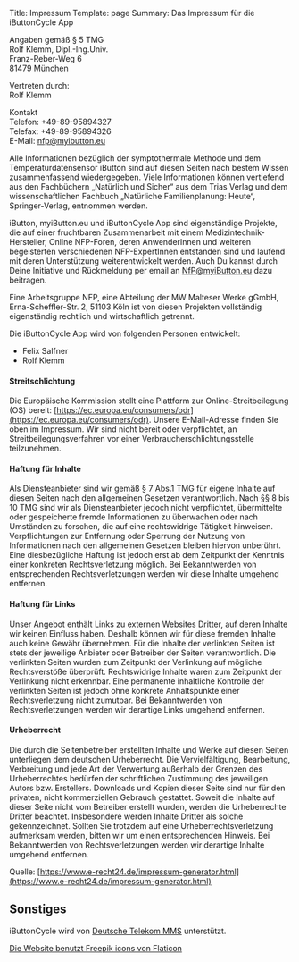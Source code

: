 Title: Impressum
Template: page
Summary: Das Impressum für die iButtonCycle App

Angaben gemäß § 5 TMG  
Rolf Klemm, Dipl.-Ing.Univ.  
Franz-Reber-Weg 6  
81479 München  

Vertreten durch:  
Rolf Klemm

Kontakt  
Telefon: +49-89-95894327  
Telefax: +49-89-95894326  
E-Mail: nfp@myibutton.eu  

Alle Informationen bezüglich der symptothermale Methode und dem Temperaturdatensensor iButton sind auf diesen Seiten nach bestem Wissen zusammenfassend wiedergegeben. Viele Informationen können vertiefend aus den Fachbüchern „Natürlich und Sicher“ aus dem Trias Verlag und dem wissenschaftlichen Fachbuch „Natürliche Familienplanung: Heute“, Springer-Verlag, entnommen werden.

iButton, myiButton.eu und iButtonCycle App sind eigenständige Projekte, die auf einer fruchtbaren Zusammenarbeit mit einem Medizintechnik-Hersteller, Online NFP-Foren, deren AnwenderInnen und weiteren begeisterten verschiedenen NFP-ExpertInnen entstanden sind und laufend mit deren Unterstützung weiterentwickelt werden. 
Auch Du kannst durch Deine Initiative und Rückmeldung per email an [NfP@myiButton.eu](mailto:NfP@myiButton.eu) dazu beitragen.

Eine Arbeitsgruppe NFP, eine Abteilung der MW Malteser Werke gGmbH, Erna-Scheffler-Str. 2, 51103 Köln ist von diesen Projekten vollständig eigenständig rechtlich und wirtschaftlich getrennt. 

Die iButtonCycle App wird von folgenden Personen entwickelt:

* Felix Salfner
* Rolf Klemm


#### Streitschlichtung
Die Europäische Kommission stellt eine Plattform zur Online-Streitbeilegung (OS) bereit: [https://ec.europa.eu/consumers/odr](https://ec.europa.eu/consumers/odr).
Unsere E-Mail-Adresse finden Sie oben im Impressum.
Wir sind nicht bereit oder verpflichtet, an Streitbeilegungsverfahren vor einer Verbraucherschlichtungsstelle teilzunehmen.

#### Haftung für Inhalte
Als Diensteanbieter sind wir gemäß § 7 Abs.1 TMG für eigene Inhalte auf diesen Seiten nach den allgemeinen Gesetzen verantwortlich. Nach §§ 8 bis 10 TMG sind wir als Diensteanbieter jedoch nicht verpflichtet, übermittelte oder gespeicherte fremde Informationen zu überwachen oder nach Umständen zu forschen, die auf eine rechtswidrige Tätigkeit hinweisen.
Verpflichtungen zur Entfernung oder Sperrung der Nutzung von Informationen nach den allgemeinen Gesetzen bleiben hiervon unberührt. Eine diesbezügliche Haftung ist jedoch erst ab dem Zeitpunkt der Kenntnis einer konkreten Rechtsverletzung möglich. Bei Bekanntwerden von entsprechenden Rechtsverletzungen werden wir diese Inhalte umgehend entfernen.

#### Haftung für Links
Unser Angebot enthält Links zu externen Websites Dritter, auf deren Inhalte wir keinen Einfluss haben. Deshalb können wir für diese fremden Inhalte auch keine Gewähr übernehmen. Für die Inhalte der verlinkten Seiten ist stets der jeweilige Anbieter oder Betreiber der Seiten verantwortlich. Die verlinkten Seiten wurden zum Zeitpunkt der Verlinkung auf mögliche Rechtsverstöße überprüft. Rechtswidrige Inhalte waren zum Zeitpunkt der Verlinkung nicht erkennbar.
Eine permanente inhaltliche Kontrolle der verlinkten Seiten ist jedoch ohne konkrete Anhaltspunkte einer Rechtsverletzung nicht zumutbar. Bei Bekanntwerden von Rechtsverletzungen werden wir derartige Links umgehend entfernen.

#### Urheberrecht
Die durch die Seitenbetreiber erstellten Inhalte und Werke auf diesen Seiten unterliegen dem deutschen Urheberrecht. Die Vervielfältigung, Bearbeitung, Verbreitung und jede Art der Verwertung außerhalb der Grenzen des Urheberrechtes bedürfen der schriftlichen Zustimmung des jeweiligen Autors bzw. Erstellers. Downloads und Kopien dieser Seite sind nur für den privaten, nicht kommerziellen Gebrauch gestattet.
Soweit die Inhalte auf dieser Seite nicht vom Betreiber erstellt wurden, werden die Urheberrechte Dritter beachtet. Insbesondere werden Inhalte Dritter als solche gekennzeichnet. Sollten Sie trotzdem auf eine Urheberrechtsverletzung aufmerksam werden, bitten wir um einen entsprechenden Hinweis. Bei Bekanntwerden von Rechtsverletzungen werden wir derartige Inhalte umgehend entfernen.

Quelle: [https://www.e-recht24.de/impressum-generator.html](https://www.e-recht24.de/impressum-generator.html)

## Sonstiges

iButtonCycle wird von [Deutsche Telekom MMS](https://mobiledevice.cloud/) unterstützt.

[Die Website benutzt Freepik icons von Flaticon](https://www.flaticon.com/free-icons/easy)